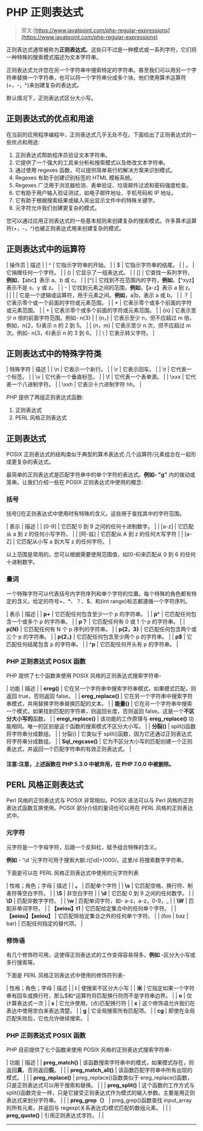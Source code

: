 # PHP 正则表达式

> 原文:[https://www.javatpoint.com/php-regular-expressions](https://www.javatpoint.com/php-regular-expressions)

正则表达式通常被称为**正则表达式**。这些只不过是一种模式或一系列字符，它们将一种特殊的搜索模式描述为文本字符串。

正则表达式允许您在另一个字符串中搜索特定的字符串。甚至我们可以用另一个字符串替换一个字符串，也可以将一个字符串分成多个块。他们使用算术运算符(+，-，^)来创建复杂的表达式。

默认情况下，正则表达式区分大小写。

## 正则表达式的优点和用途

在当前的应用程序编程中，正则表达式几乎无处不在。下面给出了正则表达式的一些优点和用途:

1.  正则表达式帮助程序员验证文本字符串。
2.  它提供了一个强大的工具来分析和搜索模式以及修改文本字符串。
3.  通过使用 regexes 函数，可以提供简单易行的解决方案来识别模式。
4.  Regexes 有助于创建识别标签的 HTML 模板系统。
5.  Regexes 广泛用于浏览器检测、表单验证、垃圾邮件过滤和密码强度检查。
6.  它有助于用户输入验证测试，如电子邮件地址、手机号码和 IP 地址。
7.  它有助于根据搜索结果或输入突出显示文件中的特殊关键字。
8.  元字符允许我们创建更复杂的模式。

您可以通过应用正则表达式的一些基本规则来创建复杂的搜索模式。许多算术运算符(+，-，^)也被正则表达式用来创建复杂的模式。

## 正则表达式中的运算符

| 操作员 | 描述 |
| ^ | 它指示字符串的开始。 |
| $ | 它指示字符串的结尾。 |
| 。 | 它捐赠任何一个字符。 |
| () | 它显示了一组表达式。 |
| [] | 它查找一系列字符，**例如**，【abc】表示 a、b 或 c。 |
| [^] | 它找到不在范围内的字符，**例如**，【^xyz】表示不是 x、y 或 z。 |
| - | 它找到元素之间的范围，**例如**，【a-z】表示 a 到 z。 |
| &#124; | 它是一个逻辑或运算符，用于元素之间。**例如**，a&#124;b，表示 a 或 b。 |
| ？ | 它表示零个或一个前面的字符或元素范围。 |
| * | 它表示零个或多个前面的字符或元素范围。 |
| + | 它表示零个或多个前面的字符或元素范围。 |
| {n} | 它表示至少 n 倍的前面字符范围。例如- n{3} |
| {n，} | 它表示至少 n，但不应超过 m 倍，例如，n{2，5}表示 n 的 2 到 5。 |
| {n，m} | 它表示至少 n 次，但不应超过 m 次。例如- n{3，6}表示 n 的 3 到 6。 |
| \ | 它表示转义字符。 |

## 正则表达式中的特殊字符类

| 特殊字符 | 描述 |
| \n | 它表示一个新行。 |
| \r | 它表示回车。 |
| \t | 它代表一个标签。 |
| \v | 它代表一个垂直标签。 |
| \f | 它代表一个表单源。 |
| \xxx | 它代表一个八进制字符。 |
| \xxh | 它表示十六进制字符 hh。 |

PHP 提供了两组正则表达式函数:

1.  正则表达式
2.  PERL 风格正则表达式

## 正则表达式

POSIX 正则表达式的结构类似于典型的算术表达式:几个运算符/元素组合在一起形成更复杂的表达式。

最简单的正则表达式是匹配字符串中的单个字符的表达式。**例如- "g"** 内的拨动或笼串。让我们介绍一些在 POSIX 正则表达式中使用的概念:

### 括号

括号[]在正则表达式中使用时有特殊的含义。这些用于查找其中的字符范围。

| 表示 | 描述 |
| [0-9] | 它匹配 0 到 9 之间的任何十进制数字。 |
| [a-z] | 它匹配从 a 到 z 的任何小写字符。 |
| [阿-兹] | 它匹配从 A 到 z 的任何大写字符 |
| [a-Z] | 它匹配从小写 a 到大写 z 的任何字符。 |

以上范围是常用的。您可以根据需要使用范围值，如[0-6]来匹配从 0 到 6 的任何十进制数字。

### 量词

一个特殊字符可以代表括号内字符序列和单个字符的位置。每个特殊的角色都有特定的含义。给定的符号+、*、？、$、和{int range}标志都遵循一个字符序列。

| 表示 | 描述 |
| **p+** | 它匹配任何包含至少一个 p 的字符串。 |
| **p*** | 它匹配任何包含一个或多个 p 的字符串。 |
| **p？** | 它匹配任何有 0 或 1 个 p 的字符串。 |
| **p{N}** | 它匹配任何有 N 个 p 序列的字符串。 |
| **p{2，3}** | 它匹配任何包含两个或三个 p 的字符串。 |
| **p{2，}** | 它匹配任何包含至少两个 p 的字符串。 |
| **p$** | 它匹配任何结尾包含 p 的字符串。 |
| **^p** | 它匹配任何开头有 p 的字符串。 |

### PHP 正则表达式 POSIX 函数

PHP 提供了七个函数来使用 POSIX 风格的正则表达式搜索字符串-

| 功能 | 描述 |
| **ereg()** | 它在另一个字符串中搜索字符串模式，如果模式匹配，则返回 true，否则返回 false。 |
| **ereg_replace()** | 它在另一个字符串中搜索字符串模式，并用替换字符串替换匹配的文本。 |
| **能量()** | 它在另一个字符串中搜索一个模式，如果找到匹配的字符串，则返回长度，否则返回 false。这是一个**不区分大小写的**函数。 |
| **eregi_replace()** | 该功能的工作原理与 **ereg_replace()** 功能相同。唯一的区别是这个函数的搜索模式不区分大小写。 |
| **分裂()** | split()函数将字符串分成数组。 |
| 分裂() | 它类似于 split()函数，因为它还通过正则表达式将字符串分成数组。 |
| **Sql_regcase()** | 它为不区分大小写的匹配创建一个正则表达式，并返回一个匹配字符串的有效正则表达式。 |

#### 注意:注意，上述函数在 PHP 5.3.0 中被弃用，在 PHP 7.0.0 中被删除。

## PERL 风格正则表达式

Perl 风格的正则表达式与 POSIX 非常相似。POSIX 语法可以与 Perl 风格的正则表达式函数互换使用。POSIX 部分介绍的量词也可以用在 PERL 风格的正则表达式中。

### 元字符

元字符是一个字母字符，后跟一个反斜杠，赋予组合特殊的含义。

**例如** - '\d '元字符可用于搜索大额:/([\d]+)000/。这里/d 将搜索数字字符串。

下面是可以在 PERL 风格正则表达式中使用的元字符列表

| 性格；角色；字母 | 描述 |
| **。** | 匹配单个字符 |
| **\s** | 它匹配空格、换行符、制表符等空白字符。 |
| **\S** | 非空白字符 |
| **\d** | 它匹配 0 到 9 之间的任何数字。 |
| **\D** | 匹配非数字字符。 |
| **\w** | 匹配单词字符，如- a-z，a-z，0-9，_ |
| **\W** | 匹配非单词字符。 |
| **【aeiou】t1** | 它匹配给定集合中的任何单个字符。 |
| **【aeiou】【aeiou】** | 它匹配除给定集合之外的任何单个字符。 |
| (foo &#124; baz &#124; bar) | 匹配任何指定的替代项。 |

### 修饰语

有几个修饰符可用，这使得正则表达式的工作变得容易得多。**例如** -区分大小写或多行搜索等。

下面是 PERL 风格正则表达式中使用的修饰符列表-

| 性格；角色；字母 | 描述 |
| **i** | 使搜索不区分大小写 |
| **米** | 它指定如果一个字符串有回车或换行符，那么$和^运算符将匹配换行符而不是字符串边界。 |
| **o** | 仅计算表达式一次 |
| **s** | 它允许使用。(点)匹配换行符 |
| **x** | 这个修饰语允许我们在表达中使用空白来表达清楚。 |
| **g** | 它全局搜索所有匹配项。 |
| **cg** | 即使在全局匹配失败后，它也允许继续搜索。 |

### PHP 正则表达式 POSIX 函数

PHP 目前提供了七个函数来使用 POSIX 风格的正则表达式搜索字符串-

| 功能 | 描述 |
| **preg_match()** | 该函数搜索字符串中的模式，如果模式存在，则返回**真**，否则返回**假**。 |  |
| **preg_match_all()** | 该函数匹配字符串中所有出现的模式。 |  |
| **preg_replace()** | preg_replace()函数类似于 ereg_replace()函数，只是正则表达式可以用于搜索和替换。 |  |
| **preg_split()** | 这个函数的工作方式与 split()函数完全一样，只是它接受正则表达式作为模式的输入参数。主要是用正则表达式来划分字符串。 |  |
| **preg_grep（）** | preg_grep()函数查找 input_array 的所有元素，并返回与 regexp(关系表达式)模式匹配的数组元素。 |  |
| **preg_quote()** | 引用正则表达式字符。 |  |

* * *